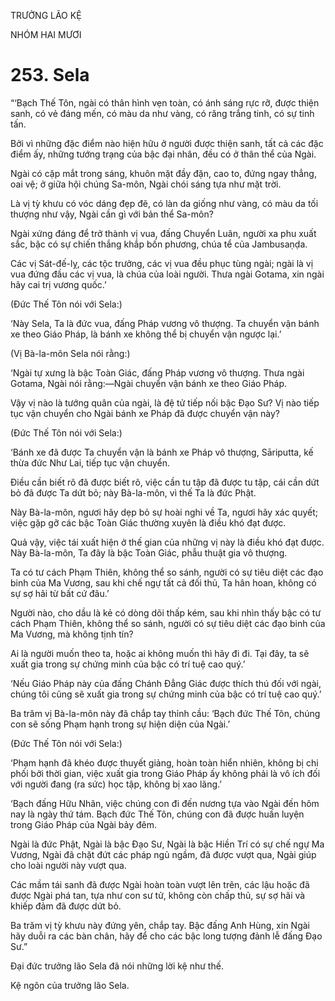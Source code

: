 TRƯỞNG LÃO KỆ

NHÓM HAI MƯƠI

# 253. Sela

“‘Bạch Thế Tôn, ngài có thân hình vẹn toàn, có ánh sáng rực rỡ, được thiện sanh, có vẻ đáng mến, có màu da như vàng, có răng trắng tinh, có sự tinh tấn.

Bởi vì những đặc điểm nào hiện hữu ở người được thiện sanh, tất cả các đặc điểm ấy, những tướng trạng của bậc đại nhân, đều có ở thân thể của Ngài.

Ngài có cặp mắt trong sáng, khuôn mặt đầy đặn, cao to, đứng ngay thẳng, oai vệ; ở giữa hội chúng Sa-môn, Ngài chói sáng tựa như mặt trời.

Là vị tỳ khưu có vóc dáng đẹp đẽ, có làn da giống như vàng, có màu da tối thượng như vậy, Ngài cần gì với bản thể Sa-môn?

Ngài xứng đáng để trở thành vị vua, đấng Chuyển Luân, người xa phu xuất sắc, bậc có sự chiến thắng khắp bốn phương, chúa tể của Jambusaṇḍa.

Các vị Sát-đế-lỵ, các tộc trưởng, các vị vua đều phục tùng ngài; ngài là vị vua đứng đầu các vị vua, là chúa của loài người. Thưa ngài Gotama, xin ngài hãy cai trị vương quốc.’

(Đức Thế Tôn nói với Sela:)

‘Này Sela, Ta là đức vua, đấng Pháp vương vô thượng. Ta chuyển vận bánh xe theo Giáo Pháp, là bánh xe không thể bị chuyển vận ngược lại.’

(Vị Bà-la-môn Sela nói rằng:)

‘Ngài tự xưng là bậc Toàn Giác, đấng Pháp vương vô thượng. Thưa ngài Gotama, Ngài nói rằng:—Ngài chuyển vận bánh xe theo Giáo Pháp.

Vậy vị nào là tướng quân của ngài, là đệ tử tiếp nối bậc Đạo Sư? Vị nào tiếp tục vận chuyển cho Ngài bánh xe Pháp đã được chuyển vận này?

(Đức Thế Tôn nói với Sela:)

‘Bánh xe đã được Ta chuyển vận là bánh xe Pháp vô thượng, Sāriputta, kế thừa đức Như Lai, tiếp tục vận chuyển.

Điều cần biết rõ đã được biết rõ, việc cần tu tập đã được tu tập, cái cần dứt bỏ đã được Ta dứt bỏ; này Bà-la-môn, vì thế Ta là đức Phật.

Này Bà-la-môn, ngươi hãy dẹp bỏ sự hoài nghi về Ta, ngươi hãy xác quyết; việc gặp gỡ các bậc Toàn Giác thường xuyên là điều khó đạt được.

Quả vậy, việc tái xuất hiện ở thế gian của những vị này là điều khó đạt được. Này Bà-la-môn, Ta đây là bậc Toàn Giác, phẫu thuật gia vô thượng.

Ta có tư cách Phạm Thiên, không thể so sánh, người có sự tiêu diệt các đạo binh của Ma Vương, sau khi chế ngự tất cả đối thủ, Ta hân hoan, không có sự sợ hãi từ bất cứ đâu.’

Người nào, cho dầu là kẻ có dòng dõi thấp kém, sau khi nhìn thấy bậc có tư cách Phạm Thiên, không thể so sánh, người có sự tiêu diệt các đạo binh của Ma Vương, mà không tịnh tín?

Ai là người muốn theo ta, hoặc ai không muốn thì hãy đi đi. Tại đây, ta sẽ xuất gia trong sự chứng minh của bậc có trí tuệ cao quý.’

‘Nếu Giáo Pháp này của đấng Chánh Đẳng Giác được thích thú đối với ngài, chúng tôi cũng sẽ xuất gia trong sự chứng minh của bậc có trí tuệ cao quý.’

Ba trăm vị Bà-la-môn này đã chắp tay thỉnh cầu: ‘Bạch đức Thế Tôn, chúng con sẽ sống Phạm hạnh trong sự hiện diện của Ngài.’

(Đức Thế Tôn nói với Sela:)

‘Phạm hạnh đã khéo được thuyết giảng, hoàn toàn hiển nhiên, không bị chi phối bởi thời gian, việc xuất gia trong Giáo Pháp ấy không phải là vô ích đối với người đang (ra sức) học tập, không bị xao lãng.’

‘Bạch đấng Hữu Nhãn, việc chúng con đi đến nương tựa vào Ngài đến hôm nay là ngày thứ tám. Bạch đức Thế Tôn, chúng con đã được huấn luyện trong Giáo Pháp của Ngài bảy đêm.

Ngài là đức Phật, Ngài là bậc Đạo Sư, Ngài là bậc Hiền Trí có sự chế ngự Ma Vương, Ngài đã chặt đứt các pháp ngủ ngầm, đã được vượt qua, Ngài giúp cho loài người này vượt qua.

Các mầm tái sanh đã được Ngài hoàn toàn vượt lên trên, các lậu hoặc đã được Ngài phá tan, tựa như con sư tử, không còn chấp thủ, sự sợ hãi và khiếp đảm đã được dứt bỏ.

Ba trăm vị tỳ khưu này đứng yên, chắp tay. Bậc đấng Anh Hùng, xin Ngài hãy duỗi ra các bàn chân, hãy để cho các bậc long tượng đảnh lễ đấng Đạo Sư.”

Đại đức trưởng lão Sela đã nói những lời kệ như thế.

Kệ ngôn của trưởng lão Sela.
